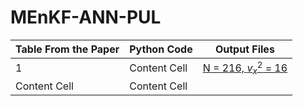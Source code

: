 # MEnKF-ANN-PUL

| Table From the Paper  | Python Code |  Output Files        |
| ------------- | ------------- | ------------- |
| 1  | Content Cell  | [N = 216, $v^{2}_{x}$ = 16](https://github.com/Ved-Piyush/MEnKF-ANN-PUL/blob/main/Simulations_EnKF_LSTM_Doc2Vec_Heavy_Dropout/Simulations_EnKF_Old_Strategy_Doc2Vec_lstm_extract_var_16_size_ens_216.ipynb)              |
| Content Cell  | Content Cell  |               |
